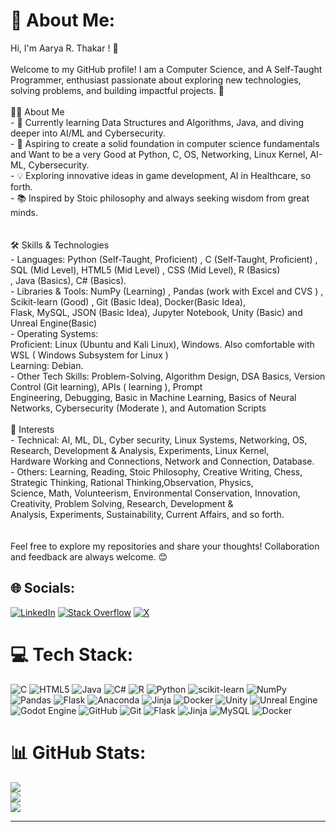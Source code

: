 <!--Hello, I'm Aarya R. Thakar.

- 👀 I’m interested in Computer Science, AI, ML, DL, Cyber Security, IT, Technology, Linux, Engineering and Science.
- 🌱 I’m currently studying Computer Science and Engineering in India.
- 💼 I’m eager to collaborate on projects to gain experience both as a student and a working professional.
- 📫 You can reach me through my LinkedIn, X (Twitter) or Email.
- ⚡ Fun fact: I'm proficient in Python, HTML, C, and R, with a strong interest in AI, ML, Cyber Security, Prompt Engineering, and data handling. I like to do Experiments with Computer,Technology and OS.
- Visit my LinkedIn for more details about my skills and professional journey.

Thank you for your time. 😊

AaryaThakar-Official/AaryaThakar-Official is a ✨ special ✨ repository because its `README.md` (this file) appears on your GitHub profile.
You can click the Preview link to take a look at your changes.
--->
# 💫 About Me:
Hi, I'm Aarya R. Thakar ! 👋  <br><br>Welcome to my GitHub profile! I am a Computer Science, and A Self-Taught Programmer, enthusiast passionate about exploring new technologies, solving problems, and building impactful projects. 🚀  <br><br>👩‍💻 About Me  <br>- 🌱 Currently learning Data Structures and Algorithms, Java, and diving deeper into AI/ML and Cybersecurity.  <br>- 🎯 Aspiring to create a solid foundation in computer science fundamentals and Want to be a very Good at Python, C, OS, Networking, Linux Kernel, AI-ML, Cybersecurity.  <br>- 💡 Exploring innovative ideas in game development, AI in Healthcare, so forth.  <br>- 📚 Inspired by Stoic philosophy and always seeking wisdom from great minds.  <br><br><br> 🛠️ Skills & Technologies  <br>- Languages:  Python (Self-Taught, Proficient) , C (Self-Taught, Proficient) , SQL (Mid Level), HTML5 (Mid Level) , CSS (Mid Level), R (Basics)<br> , Java (Basics), C# (Basics).  <br>- Libraries & Tools: NumPy (Learning) , Pandas (work with Excel and CVS ) , Scikit-learn (Good) , Git (Basic Idea), Docker(Basic Idea),<br> Flask, MySQL, JSON (Basic Idea), Jupyter Notebook, Unity (Basic) and Unreal Engine(Basic)<br>- Operating Systems:<br> Proficient: Linux (Ubuntu and Kali Linux), Windows. Also comfortable with WSL ( Windows Subsystem for Linux )<br> Learning: Debian.<br>-  Other Tech Skills: Problem-Solving, Algorithm Design, DSA Basics, Version Control (Git learning), APIs ( learning ), Prompt<br> Engineering, Debugging, Basic in Machine Learning, Basics of Neural Networks, Cybersecurity (Moderate ), and Automation Scripts<br><br> 📖 Interests  <br>-  Technical: AI, ML, DL, Cyber security, Linux Systems, Networking, OS, Research, Development & Analysis, Experiments, Linux Kernel,<br> Hardware Working and Connections, Network and Connection, Database.<br>- Others: Learning, Reading, Stoic Philosophy, Creative Writing, Chess, Strategic Thinking, Rational Thinking,Observation, Physics,<br> Science, Math, Volunteerism, Environmental Conservation, Innovation, Creativity, Problem Solving, Research, Development &<br> Analysis, Experiments, Sustainability, Current Affairs, and so forth.<br><br><br>Feel free to explore my repositories and share your thoughts! Collaboration and feedback are always welcome. 😊  <br>


## 🌐 Socials:
[![LinkedIn](https://img.shields.io/badge/LinkedIn-%230077B5.svg?logo=linkedin&logoColor=white)](https://linkedin.com/in/https://www.linkedin.com/in/aaryamoraryam) [![Stack Overflow](https://img.shields.io/badge/-Stackoverflow-FE7A16?logo=stack-overflow&logoColor=white)](https://stackoverflow.com/users/https://stackoverflow.com/users/26439702/aarya-thakar?tab=profile) [![X](https://img.shields.io/badge/X-black.svg?logo=X&logoColor=white)](https://x.com/https://x.com/T_AaryamorAryam) 

# 💻 Tech Stack:
![C](https://img.shields.io/badge/c-%2300599C.svg?style=for-the-badge&logo=c&logoColor=white) ![HTML5](https://img.shields.io/badge/html5-%23E34F26.svg?style=for-the-badge&logo=html5&logoColor=white) ![Java](https://img.shields.io/badge/java-%23ED8B00.svg?style=for-the-badge&logo=openjdk&logoColor=white) ![C#](https://img.shields.io/badge/c%23-%23239120.svg?style=for-the-badge&logo=csharp&logoColor=white) ![R](https://img.shields.io/badge/r-%23276DC3.svg?style=for-the-badge&logo=r&logoColor=white) ![Python](https://img.shields.io/badge/python-3670A0?style=for-the-badge&logo=python&logoColor=ffdd54) ![scikit-learn](https://img.shields.io/badge/scikit--learn-%23F7931E.svg?style=for-the-badge&logo=scikit-learn&logoColor=white) ![NumPy](https://img.shields.io/badge/numpy-%23013243.svg?style=for-the-badge&logo=numpy&logoColor=white) ![Pandas](https://img.shields.io/badge/pandas-%23150458.svg?style=for-the-badge&logo=pandas&logoColor=white) ![Flask](https://img.shields.io/badge/flask-%23000.svg?style=for-the-badge&logo=flask&logoColor=white) ![Anaconda](https://img.shields.io/badge/Anaconda-%2344A833.svg?style=for-the-badge&logo=anaconda&logoColor=white) ![Jinja](https://img.shields.io/badge/jinja-white.svg?style=for-the-badge&logo=jinja&logoColor=black) ![Docker](https://img.shields.io/badge/docker-%230db7ed.svg?style=for-the-badge&logo=docker&logoColor=white) ![Unity](https://img.shields.io/badge/unity-%23000000.svg?style=for-the-badge&logo=unity&logoColor=white) ![Unreal Engine](https://img.shields.io/badge/unrealengine-%23313131.svg?style=for-the-badge&logo=unrealengine&logoColor=white) ![Godot Engine](https://img.shields.io/badge/GODOT-%23FFFFFF.svg?style=for-the-badge&logo=godot-engine) ![GitHub](https://img.shields.io/badge/github-%23121011.svg?style=for-the-badge&logo=github&logoColor=white) ![Git](https://img.shields.io/badge/git-%23F05033.svg?style=for-the-badge&logo=git&logoColor=white) ![Flask](https://img.shields.io/badge/flask-%23000.svg?style=for-the-badge&logo=flask&logoColor=white) ![Jinja](https://img.shields.io/badge/jinja-white.svg?style=for-the-badge&logo=jinja&logoColor=black) ![MySQL](https://img.shields.io/badge/mysql-4479A1.svg?style=for-the-badge&logo=mysql&logoColor=white) ![Docker](https://img.shields.io/badge/docker-%230db7ed.svg?style=for-the-badge&logo=docker&logoColor=white)
# 📊 GitHub Stats:
![](https://github-readme-stats.vercel.app/api?username=AaryaThakar-Official&theme=default&hide_border=false&include_all_commits=true&count_private=true)<br/>
![](https://github-readme-streak-stats.herokuapp.com/?user=AaryaThakar-Official&theme=default&hide_border=false)<br/>
![](https://github-readme-stats.vercel.app/api/top-langs/?username=AaryaThakar-Official&theme=default&hide_border=false&include_all_commits=true&count_private=true&layout=compact)

---
<!--
This Will show profile view count:
[![](https://visitcount.itsvg.in/api?id=AaryaThakar-Official&icon=0&color=0)](https://visitcount.itsvg.in)
-->
<!-- Proudly created with GPRM ( https://gprm.itsvg.in ) -->
